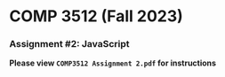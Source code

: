 # COMP 3512 (Fall 2023)
### Assignment #2: JavaScript

**Please view `COMP3512 Assignment 2.pdf` for instructions**

  
